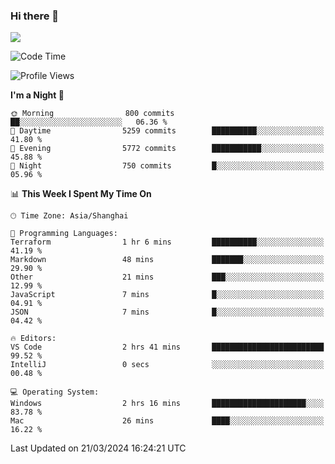 ### Hi there 👋

<!--
**JJAYCHEN1e/jjaychen1e** is a ✨ _special_ ✨ repository because its `README.md` (this file) appears on your GitHub profile.

Here are some ideas to get you started:

- 🔭 I’m currently working on ...
- 🌱 I’m currently learning ...
- 👯 I’m looking to collaborate on ...
- 🤔 I’m looking for help with ...
- 💬 Ask me about ...
- 📫 How to reach me: ...
- 😄 Pronouns: ...
- ⚡ Fun fact: ...
-->

[![](https://github-readme-stats.vercel.app/api?username=jjaychen1e&show_icons=true)](https://github.com/jjaychen1e/github-readme-stats?count_private=true)

<!--START_SECTION:waka-->
![Code Time](http://img.shields.io/badge/Code%20Time-1%2C084%20hrs%2041%20mins-blue)

![Profile Views](http://img.shields.io/badge/Profile%20Views-2-blue)

**I'm a Night 🦉** 

```text
🌞 Morning                800 commits         ██░░░░░░░░░░░░░░░░░░░░░░░   06.36 % 
🌆 Daytime                5259 commits        ██████████░░░░░░░░░░░░░░░   41.80 % 
🌃 Evening                5772 commits        ███████████░░░░░░░░░░░░░░   45.88 % 
🌙 Night                  750 commits         █░░░░░░░░░░░░░░░░░░░░░░░░   05.96 % 
```


📊 **This Week I Spent My Time On** 

```text
🕑︎ Time Zone: Asia/Shanghai

💬 Programming Languages: 
Terraform                1 hr 6 mins         ██████████░░░░░░░░░░░░░░░   41.19 % 
Markdown                 48 mins             ███████░░░░░░░░░░░░░░░░░░   29.90 % 
Other                    21 mins             ███░░░░░░░░░░░░░░░░░░░░░░   12.99 % 
JavaScript               7 mins              █░░░░░░░░░░░░░░░░░░░░░░░░   04.91 % 
JSON                     7 mins              █░░░░░░░░░░░░░░░░░░░░░░░░   04.42 % 

🔥 Editors: 
VS Code                  2 hrs 41 mins       █████████████████████████   99.52 % 
IntelliJ                 0 secs              ░░░░░░░░░░░░░░░░░░░░░░░░░   00.48 % 

💻 Operating System: 
Windows                  2 hrs 16 mins       █████████████████████░░░░   83.78 % 
Mac                      26 mins             ████░░░░░░░░░░░░░░░░░░░░░   16.22 % 
```


 Last Updated on 21/03/2024 16:24:21 UTC
<!--END_SECTION:waka-->

